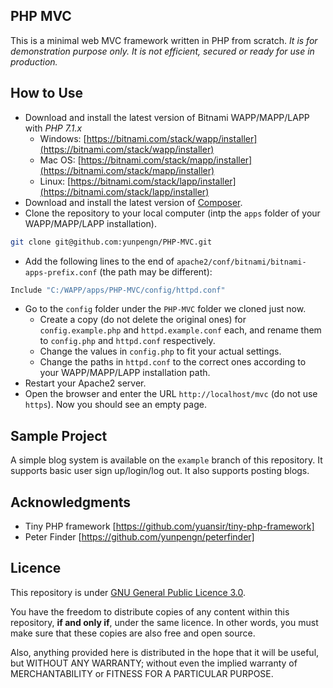 ## PHP MVC

This is a minimal web MVC framework written in PHP from scratch. _It is for demonstration purpose only. It is not efficient, secured or ready for use in production._

## How to Use

- Download and install the latest version of Bitnami WAPP/MAPP/LAPP with _PHP 7.1.x_
	- Windows: [https://bitnami.com/stack/wapp/installer](https://bitnami.com/stack/wapp/installer)
	- Mac OS: [https://bitnami.com/stack/mapp/installer](https://bitnami.com/stack/mapp/installer)
	- Linux: [https://bitnami.com/stack/lapp/installer](https://bitnami.com/stack/lapp/installer)
- Download and install the latest version of [Composer](https://getcomposer.org/).
- Clone the repository to your local computer (intp the `apps` folder of your WAPP/MAPP/LAPP installation).
```bash
git clone git@github.com:yunpengn/PHP-MVC.git
```
- Add the following lines to the end of `apache2/conf/bitnami/bitnami-apps-prefix.conf` (the path may be different):
```bash
Include "C:/WAPP/apps/PHP-MVC/config/httpd.conf"
```
- Go to the `config` folder under the `PHP-MVC` folder we cloned just now.
	- Create a copy (do not delete the original ones) for `config.example.php` and `httpd.example.conf` each, and rename them to `config.php` and `httpd.conf` respectively.
	- Change the values in `config.php` to fit your actual settings.
	- Change the paths in `httpd.conf` to the correct ones according to your WAPP/MAPP/LAPP installation path.
- Restart your Apache2 server.
- Open the browser and enter the URL `http://localhost/mvc` (do not use `https`). Now you should see an empty page.

## Sample Project

A simple blog system is available on the `example` branch of this repository. It supports basic user sign up/login/log out. It also supports posting blogs.

## Acknowledgments

- Tiny PHP framework [https://github.com/yuansir/tiny-php-framework]
- Peter Finder [https://github.com/yunpengn/peterfinder]

## Licence

This repository is under [GNU General Public Licence 3.0](LICENSE).

You have the freedom to distribute copies of any content within this repository, **if and only if**, under the same licence. In other words, you must make sure that these copies are also free and open source.

Also, anything provided here is distributed in the hope that it will be useful, but WITHOUT ANY WARRANTY; without even the implied warranty of MERCHANTABILITY or FITNESS FOR A PARTICULAR PURPOSE.
